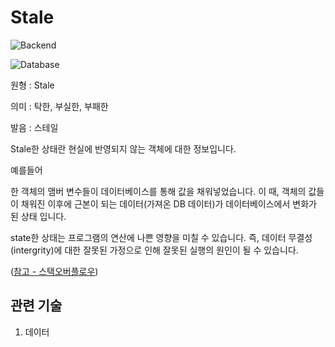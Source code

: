 <d-title>

# Stale

</d-title>

<d-label>

<d-inner>

![Backend](../2TAT1C/Label_Backend.png)

</d-inner>

<d-inner>

![Database](../2TAT1C/Label_Database.png)

</d-inner>

</d-label>

<d-origin>

원형 : Stale

</d-origin>

<d-mean>

의미  : 탁한, 부실한, 부패한

</d-mean>

<d-pronunciation>

발음 : 스테일

</d-pronunciation>

<d-content>

Stale한 상태란 현실에 반영되지 않는 객체에 대한 정보입니다.

예를들어

한 객체의 맴버 변수들이 데이터베이스를 통해 값을 채워넣었습니다. 이 때, 객체의 값들이 채워진 이후에 근본이 되는 데이터(가져온 DB 데이터)가 데이터베이스에서 변화가 된 상태 입니다.

state한 상태는 프로그램의 연산에 나쁜 영향을 미칠 수 있습니다. 즉, 데이터 무결성(intergrity)에 대한 잘못된 가정으로 인해 잘못된 실행의 원인이 될 수 있습니다. 

([참고 - 스택오버플로우](https://stackoverflow.com/questions/1563319/what-is-stale-state))

</d-content>

<d-relation>

## 관련 기술

<d-inner>

1. 데이터

</d-inner>

</d-relation>

